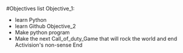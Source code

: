 #Objectives list
Objective_1:
- learn Python
- learn Github
Objective_2
- Make python program
- Make the next Call_of_duty_Game that will rock the world and end Activision's non-sense
End

